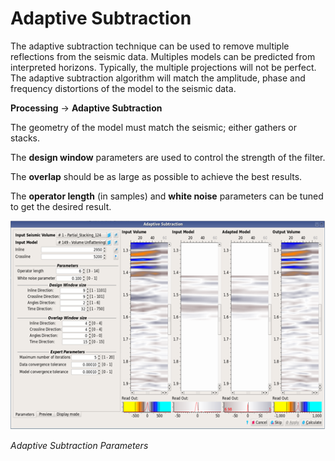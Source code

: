 # Adaptive Subtraction

The adaptive subtraction technique can be used to remove multiple reflections from the seismic data. Multiples models can be predicted from interpreted horizons. Typically, the multiple projections will not be perfect. The adaptive subtraction algorithm will match the amplitude, phase and frequency distortions of the model to the seismic data.

**Processing** → **Adaptive Subtraction**

The geometry of the model must match the seismic; either gathers or stacks.

The **design window** parameters are used to control the strength of the filter.

The **overlap** should be as large as possible to achieve the best results.

The **operator length** \(in samples\) and **white noise** parameters can be tuned to get the desired result.

![](../../.gitbook/assets/052_processing.png)

_Adaptive Subtraction Parameters_

